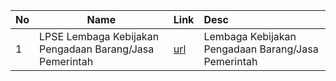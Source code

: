 | No | Name    | Link   | Desc |
| -- | ------- | :----- |  :----- |  
| 1| LPSE Lembaga Kebijakan Pengadaan Barang/Jasa Pemerintah | [url](https://lpse.lkpp.go.id)| Lembaga Kebijakan Pengadaan Barang/Jasa Pemerintah|
